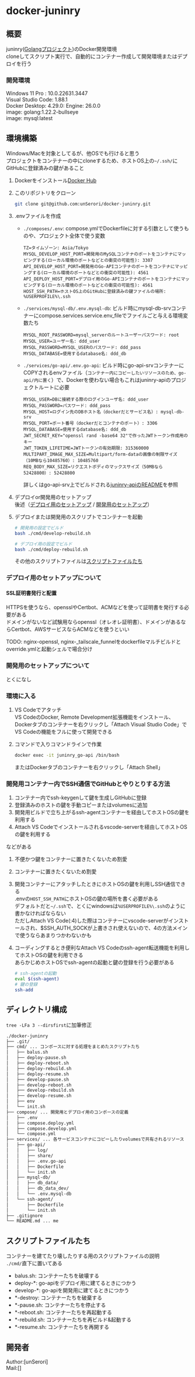 # docker-juninry

## 概要

juninry([Golangプロジェクト](https://github.com/unSerori/juninry-api))のDocker開発環境  
cloneしてスクリプト実行で、自動的にコンテナー作成して開発環境またはデプロイを行う

### 開発環境

Windows 11 Pro : 10.0.22631.3447  
Visual Studio Code: 1.88.1  
Docker Desktop: 4.29.0: Engine: 26.0.0  
image: golang:1.22.2-bullseye  
image: mysql:latest

## 環境構築

Windows/Macを対象としてるが、他OSでも行けると思う  
プロジェクトをコンテナーの中にcloneするため、ホストOS上の`~/.ssh/`にGitHubに登録済みの鍵があること

1. Dockerをインストール[Docker Hub](https://docs.docker.com/desktop/)
2. このリポジトリをクローン

    ```bash
    git clone git@github.com:unSerori/docker-juninry.git
    ```

3. .envファイルを作成
    - `./composes/.env`: compose.ymlでDockerfileに対する引数として使うものや、プロジェクト全体で使う変数

        ```env:./composes/.env
        TZ=タイムゾーン: Asia/Tokyo
        MYSQL_DEVELOP_HOST_PORT=開発用のMySQLコンテナのポートをコンテナにマッピングする(ローカル環境のポートなどとの衝突の可能性): 3307
        API_DEVELOP_HOST_PORT=開発用のGo-APIコンテナのポートをコンテナにマッピングする(ローカル環境のポートなどとの衝突の可能性): 4561
        API_DEPLOY_HOST_PORT=デプロイ用のGo-APIコンテナのポートをコンテナにマッピングする(ローカル環境のポートなどとの衝突の可能性): 4561
        HOST_SSH_PATH=ホストOS上のGitHubに登録済みの鍵ファイルの場所: %USERPROFILE%\.ssh
        ```

    - `./services/mysql-db/.env.mysql-db`: ビルド時にmysql-db-srvコンテナーにcompose.services.service.env_fileでファイルごと与える環境変数たち

        ```env:./services/mysql-db/.env.mysql-db
        MYSQL_ROOT_PASSWORD=mysql_serverのルートユーザーパスワード: root
        MYSQL_USER=ユーザー名: ddd_user
        MYSQL_PASSWORD=MYSQL_USERのパスワード: ddd_pass
        MYSQL_DATABASE=使用するdatabase名: ddd_db
        ```

    - `./services/go-api/.env.go-api`: ビルド時にgo-api-srvコンテナーにCOPYされるenvファイル（`コンテナー内にコピーしたいリソースのため、go-api/内に置く`）で、Dockerを使わない場合もこれはjuninry-apiのプロジェクトルートに必要

        ```env:./services/go-api/.env.go-api
        MYSQL_USER=DBに接続する際のログインユーザ名: ddd_user
        MYSQL_PASSWORD=パスワード: ddd_pass
        MYSQL_HOST=ログイン先のDBホスト名（dockerだとサービス名）: mysql-db-srv
        MYSQL_PORT=ポート番号（dockerだとコンテナのポート）: 3306
        MYSQL_DATABASE=使用するdatabase名: ddd_db
        JWT_SECRET_KEY="openssl rand -base64 32"で作ったJWTトークン作成用のキー
        JWT_TOKEN_LIFETIME=JWTトークンの有効期限: 315360000
        MULTIPART_IMAGE_MAX_SIZE=Multipart/form-dataの画像の制限サイズ（10MBなら10485760）: 10485760
        REQ_BODY_MAX_SIZE=リクエストボディのマックスサイズ（50MBなら52428800）: 52428800
        ```

        詳しくはgo-api-srv上でビルドされる[juninry-apiのREADME](https://github.com/unSerori/juninry-api/blob/main/README.md#env)を参照

4. デプロイor開発用のセットアップ  
   後述（[デプロイ用のセットアップ](#デプロイ用のセットアップについて) / [開発用のセットアップ](#開発用のセットアップについて)）

5. デプロイまたは開発用のスクリプトでコンテナーを起動

    ```bash
    # 開発用の設定でビルド
    bash ./cmd/develop-rebuild.sh

    # デプロイ用の設定でビルド
    bash ./cmd/deploy-rebuild.sh
    ```

    その他のスクリプトファイルは[スクリプトファイルたち](#スクリプトファイルたち)

### デプロイ用のセットアップについて

#### SSL証明書発行と配置

HTTPSを使うなら、opensslやCertbot、ACMなどを使って証明書を発行する必要がある  
ドメインがないなど試験用ならopenssl（オレオレ証明書）、ドメインがあるならCertbot、AWSサービスならACMなどを使うといい  

TODO: nginx-openssl, nginx-_tailscale_funnelをdockerfileマルチビルドとoverride.ymlと起動シェルで場合分け

### 開発用のセットアップについて

とくになし

### 環境に入る

1. VS Codeでアタッチ  
    VS CodeのDocker, Remote Development拡張機能をインストール、Dockerタブのコンテナーを右クリックし「Attach Visual Studio Code」でVS Codeの機能をフルに使って開発できる

1. コマンドで入りコマンドラインで作業

    ```bash
    docker exec -it juninry_go-api /bin/bash
    ```

    またはDockerタブのコンテナーを右クリックし「Attach Shell」

### 開発用コンテナー内でSSH通信でGitHubとやりとりする方法

1. コンテナー内でssh-keygenして鍵を生成しGitHubに登録
2. 登録済みのホストの鍵を手動コピーまたはvolumesに追加
3. 開発用ビルドで立ち上がるssh-agentコンテナーを経由してホストOSの鍵を利用する
4. Attach VS Codeでインストールされるvscode-serverを経由してホストOSの鍵を利用する

などがある

1. 不便かつ鍵をコンテナーに置きたくないため割愛
2. コンテナーに置きたくないため割愛
3. 開発コンテナーにアタッチしたときにホストOSの鍵を利用しSSH通信できる  
    .envの`HOST_SSH_PATH`にホストOSの鍵の場所を書く必要がある  
    デフォルトだと`~/.ssh`で、とくにwindowsは`%USERPROFILE%\.ssh`のように書かなければならない  
    ただしAttach VS Code(:4)した際はコンテナーにvscode-serverがインストールされ、$SSH_AUTH_SOCKが上書きされ使えないので、4の方法メインで使うならあまりつかわないかも
4. コーディングするとき便利なAttach VS Codeのssh-agent転送機能を利用してホストOSの鍵を利用できる  
    あらかじめホストOSでssh-agentの起動と鍵の登録を行う必要がある  

    ```bash
    # ssh-agentの起動
    eval $(ssh-agent)
    # 鍵の登録
    ssh-add
    ```

## ディレクトリ構成

`tree -LFa 3 --dirsfirst`に加筆修正

```txt
./docker-juninry
├── .git/
├── cmd/ ... コンポースに対する処理をまとめたスクリプトたち
│   ├── balus.sh
│   ├── deploy-pause.sh
│   ├── deploy-reboot.sh
│   ├── deploy-rebuild.sh
│   ├── deploy-resume.sh
│   ├── develop-pause.sh
│   ├── develop-reboot.sh
│   ├── develop-rebuild.sh
│   ├── develop-resume.sh
│   ├── env
│   └── init.sh
├── compose/ ... 開発用とデプロイ用のコンポースの定義
│   ├── .env
│   ├── compose.deploy.yml
│   ├── compose.develop.yml
│   └── compose.yml
├── services/ ... 各サービスコンテナにコピーしたりvolumesで共有されるリソース
│   ├── go-api/
│   │   ├── log/
│   │   ├── share/
│   │   ├── .env.go-api
│   │   ├── Dockerfile
│   │   └── init.sh
│   ├── mysql-db/
│   │   ├── db_data/
│   │   ├── db_data_dev/
│   │   └── .env.mysql-db
│   └── ssh-agent/
│       ├── Dockerfile
│       └── init.sh
├── .gitignore
└── README.md ... me
```

## スクリプトファイルたち

コンテナーを建てたり壊したりする用のスクリプトファイルの説明  
`./cmd/`直下に置いてある

- balus.sh: コンテナーたちを破壊する
- deploy-*: go-apiをデプロイ用に建てるときにつかう
- develop-*: go-apiを開発用に建てるときにつかう
- *-destroy: コンテナーたちを破棄する
- *-pause.sh: コンテナーたちを停止する
- *-reboot.sh: コンテナーたちを再起動する
- *-rebuild.sh: コンテナーたちを再ビルド&起動する
- *-resume.sh: コンテナーたちを再開する

## 開発者

Author:[unSerori]  
Mail:[]
